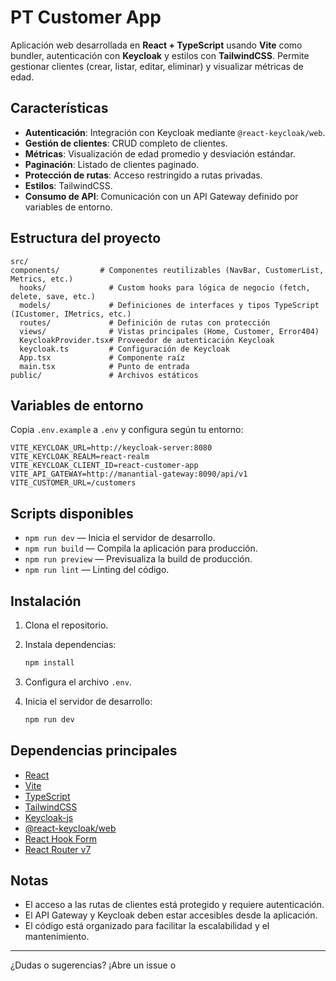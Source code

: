 # PT Customer App

Aplicación web desarrollada en **React + TypeScript** usando **Vite** como bundler, autenticación con **Keycloak** y estilos con **TailwindCSS**. Permite gestionar clientes (crear, listar, editar, eliminar) y visualizar métricas de edad.

## Características

- **Autenticación**: Integración con Keycloak mediante `@react-keycloak/web`.
- **Gestión de clientes**: CRUD completo de clientes.
- **Métricas**: Visualización de edad promedio y desviación estándar.
- **Paginación**: Listado de clientes paginado.
- **Protección de rutas**: Acceso restringido a rutas privadas.
- **Estilos**: TailwindCSS.
- **Consumo de API**: Comunicación con un API Gateway definido por variables de entorno.

## Estructura del proyecto

```
src/
components/         # Componentes reutilizables (NavBar, CustomerList, Metrics, etc.)
  hooks/              # Custom hooks para lógica de negocio (fetch, delete, save, etc.)
  models/             # Definiciones de interfaces y tipos TypeScript (ICustomer, IMetrics, etc.)
  routes/             # Definición de rutas con protección
  views/              # Vistas principales (Home, Customer, Error404)
  KeycloakProvider.tsx# Proveedor de autenticación Keycloak
  keycloak.ts         # Configuración de Keycloak
  App.tsx             # Componente raíz
  main.tsx            # Punto de entrada
public/               # Archivos estáticos
```

## Variables de entorno

Copia `.env.example` a `.env` y configura según tu entorno:

```env
VITE_KEYCLOAK_URL=http://keycloak-server:8080
VITE_KEYCLOAK_REALM=react-realm
VITE_KEYCLOAK_CLIENT_ID=react-customer-app
VITE_API_GATEWAY=http://manantial-gateway:8090/api/v1
VITE_CUSTOMER_URL=/customers
```

## Scripts disponibles

- `npm run dev` — Inicia el servidor de desarrollo.
- `npm run build` — Compila la aplicación para producción.
- `npm run preview` — Previsualiza la build de producción.
- `npm run lint` — Linting del código.

## Instalación

1. Clona el repositorio.
2. Instala dependencias:

   ```sh
   npm install
   ```

3. Configura el archivo `.env`.
4. Inicia el servidor de desarrollo:

   ```sh
   npm run dev
   ```

## Dependencias principales

- [React](https://react.dev/)
- [Vite](https://vitejs.dev/)
- [TypeScript](https://www.typescriptlang.org/)
- [TailwindCSS](https://tailwindcss.com/)
- [Keycloak-js](https://www.keycloak.org/)
- [@react-keycloak/web](https://www.npmjs.com/package/@react-keycloak/web)
- [React Hook Form](https://react-hook-form.com/)
- [React Router v7](https://reactrouter.com/)

## Notas

- El acceso a las rutas de clientes está protegido y requiere autenticación.
- El API Gateway y Keycloak deben estar accesibles desde la aplicación.
- El código está organizado para facilitar la escalabilidad y el mantenimiento.

---

¿Dudas o sugerencias? ¡Abre un issue o